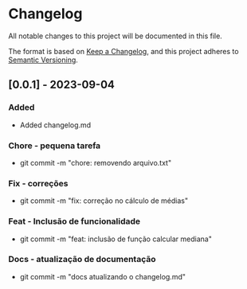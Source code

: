 # Changelog

All notable changes to this project will be documented in this file.

The format is based on [Keep a Changelog](https://keepachangelog.com/en/1.0.0/),
and this project adheres to [Semantic Versioning](https://semver.org/spec/v2.0.0.html).

## [0.0.1] - 2023-09-04

### Added
- Added changelog.md

### Chore - pequena tarefa
- git commit -m "chore: removendo arquivo.txt"

### Fix - correções
- git commit -m "fix: correção no cálculo de médias"

### Feat - Inclusão de funcionalidade
- git commit -m "feat: inclusão de função calcular mediana"

### Docs - atualização de documentação
- git commit -m "docs atualizando o changelog.md"